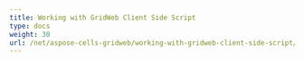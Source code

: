 ```yaml
---
title: Working with GridWeb Client Side Script
type: docs
weight: 30
url: /net/aspose-cells-gridweb/working-with-gridweb-client-side-script/
---
```



